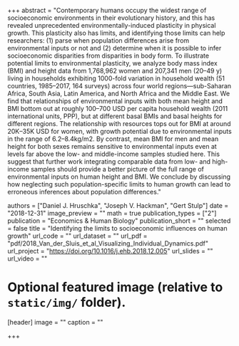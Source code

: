 +++
abstract = "Contemporary humans occupy the widest range of socioeconomic environments in their evolutionary history, and this has revealed unprecedented environmentally-induced plasticity in physical growth. This plasticity also has limits, and identifying those limits can help researchers: (1) parse when population differences arise from environmental inputs or not and (2) determine when it is possible to infer socioeconomic disparities from disparities in body form. To illustrate potential limits to environmental plasticity, we analyze body mass index (BMI) and height data from 1,768,962 women and 207,341 men (20–49 y) living in households exhibiting 1000-fold variation in household wealth (51 countries, 1985–2017, 164 surveys) across four world regions—sub-Saharan Africa, South Asia, Latin America, and North Africa and the Middle East. We find that relationships of environmental inputs with both mean height and BMI bottom out at roughly 100–700 USD per capita household wealth (2011 international units, PPP), but at different basal BMIs and basal heights for different regions. The relationship with resources tops out for BMI at around 20K–35K USD for women, with growth potential due to environmental inputs in the range of 6.2–8.4kg/m2. By contrast, mean BMI for men and mean height for both sexes remains sensitive to environmental inputs even at levels far above the low- and middle-income samples studied here. This suggest that further work integrating comparable data from low- and high-income samples should provide a better picture of the full range of environmental inputs on human height and BMI. We conclude by discussing how neglecting such population-specific limits to human growth can lead to erroneous inferences about population differences."

 

authors = ["Daniel J. Hruschka", "Joseph V. Hackman", "Gert Stulp"]
date = "2018-12-31"
image_preview = ""
math = true
publication_types = ["2"]
publication = "Economics & Human Biology"
publication_short = ""
selected = false
title = "Identifying the limits to socioeconomic influences on human growth"
url_code = ""
url_dataset = ""
url_pdf = "pdf/2018_Van_der_Sluis_et_al_Visualizing_Individual_Dynamics.pdf"
url_project = "https://doi.org/10.1016/j.ehb.2018.12.005"
url_slides = ""
url_video = ""

# Optional featured image (relative to `static/img/` folder).
[header]
image = ""
caption = ""

+++
